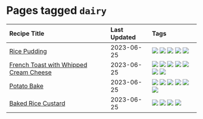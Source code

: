 # Pages tagged `dairy`

|Recipe Title|Last Updated|Tags
|:---|:---|:---|
|[Rice Pudding](../recipes/ricepudding.md)|2023-06-25|[![](https://img.shields.io/badge/tag-dairy-1d5152)](../tags/dairy.md) [![](https://img.shields.io/badge/tag-dessert-f05668)](../tags/dessert.md) [![](https://img.shields.io/badge/tag-easy-6685b7)](../tags/easy.md) [![](https://img.shields.io/badge/tag-rice-af803c)](../tags/rice.md) [![](https://img.shields.io/badge/tag-rice_cooker-427cd)](../tags/rice_cooker.md)|
|[French Toast with Whipped Cream Cheese](../recipes/frenchtoastwhippedcreamcheese.md)|2023-06-25|[![](https://img.shields.io/badge/tag-amazing-062ab)](../tags/amazing.md) [![](https://img.shields.io/badge/tag-breakfast-517a72)](../tags/breakfast.md) [![](https://img.shields.io/badge/tag-dairy-1d5152)](../tags/dairy.md) [![](https://img.shields.io/badge/tag-dessert-f05668)](../tags/dessert.md) [![](https://img.shields.io/badge/tag-fried-9ab3df)](../tags/fried.md) [![](https://img.shields.io/badge/tag-large_quantity-e5c1d4)](../tags/large_quantity.md) [![](https://img.shields.io/badge/tag-messy-10cdd6)](../tags/messy.md)|
|[Potato Bake](../recipes/potatobake.md)|2023-06-25|[![](https://img.shields.io/badge/tag-baked-5e3ff5)](../tags/baked.md) [![](https://img.shields.io/badge/tag-cheesey-8f457a)](../tags/cheesey.md) [![](https://img.shields.io/badge/tag-dairy-1d5152)](../tags/dairy.md) [![](https://img.shields.io/badge/tag-potato-f6b493)](../tags/potato.md) [![](https://img.shields.io/badge/tag-savoury-b7439e)](../tags/savoury.md) [![](https://img.shields.io/badge/tag-sides-c6d429)](../tags/sides.md)|
|[Baked Rice Custard](../recipes/bakedricecustard.md)|2023-06-25|[![](https://img.shields.io/badge/tag-baked-5e3ff5)](../tags/baked.md) [![](https://img.shields.io/badge/tag-dairy-1d5152)](../tags/dairy.md) [![](https://img.shields.io/badge/tag-dessert-f05668)](../tags/dessert.md) [![](https://img.shields.io/badge/tag-rice-af803c)](../tags/rice.md)|